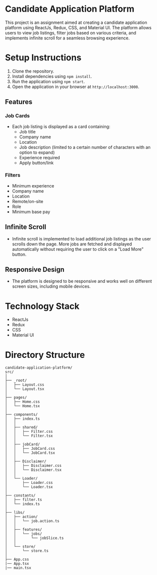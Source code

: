 # Candidate Application Platform

This project is an assignment aimed at creating a candidate application platform using ReactJs, Redux, CSS, and Material UI. The platform allows users to view job listings, filter jobs based on various criteria, and implements infinite scroll for a seamless browsing experience.

# Setup Instructions

1. Clone the repository.
2. Install dependencies using `npm install`.
3. Run the application using `npm start`.
4. Open the application in your browser at `http://localhost:3000`.

## Features

### Job Cards

- Each job listing is displayed as a card containing:
  - Job title
  - Company name
  - Location
  - Job description (limited to a certain number of characters with an option to expand)
  - Experience required
  - Apply button/link

### Filters

- Minimum experience
- Company name
- Location
- Remote/on-site
- Role
- Minimum base pay

## Infinite Scroll

- Infinite scroll is implemented to load additional job listings as the user scrolls down the page. More jobs are fetched and displayed automatically without requiring the user to click on a "Load More" button.

## Responsive Design

- The platform is designed to be responsive and works well on different screen sizes, including mobile devices.

# Technology Stack

- ReactJs
- Redux
- CSS
- Material UI

# Directory Structure

```
candidate-application-platform/
src/
│
├── _root/
│   ├── Layout.css
│   └── Layout.tsx
│
├── pages/
│   ├── Home.css
│   └── Home.tsx
│
├── components/
│   ├── index.ts
│   │
│   ├── shared/
│   │   ├── Filter.css
│   │   └── Filter.tsx
│   │
│   ├── jobCard/
│   │   ├── JobCard.css
│   │   └── JobCard.tsx
│   │
│   ├── Disclaimer/
│   │   ├── Disclaimer.css
│   │   └── Disclaimer.tsx
│   │
│   └── Loader/
│       ├── Loader.css
│       └── Loader.tsx
│
├── constants/
│   ├── filter.ts
│   └── index.ts
│
├── libs/
│   ├── action/
│   │   └── job.action.ts
│   │
│   ├── features/
│   │   └── jobs/
│   │       └── jobSlice.ts
│   │
│   └── store/
│       └── store.ts
│
├── App.css
|── App.tsx
|── main.tsx


```
